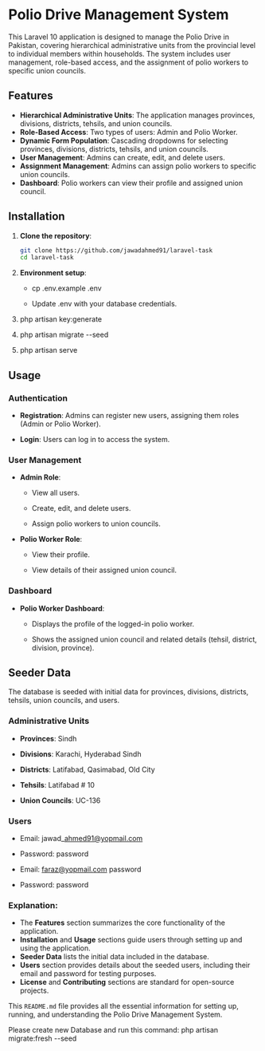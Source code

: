# Polio Drive Management System

This Laravel 10 application is designed to manage the Polio Drive in Pakistan, covering hierarchical administrative units from the provincial level to individual members within households. The system includes user management, role-based access, and the assignment of polio workers to specific union councils.

## Features

- **Hierarchical Administrative Units**: The application manages provinces, divisions, districts, tehsils, and union councils.
- **Role-Based Access**: Two types of users: Admin and Polio Worker.
- **Dynamic Form Population**: Cascading dropdowns for selecting provinces, divisions, districts, tehsils, and union councils.
- **User Management**: Admins can create, edit, and delete users.
- **Assignment Management**: Admins can assign polio workers to specific union councils.
- **Dashboard**: Polio workers can view their profile and assigned union council.

## Installation

1. **Clone the repository**:
   ```bash
   git clone https://github.com/jawadahmed91/laravel-task
   cd laravel-task
   
2.  **Environment setup**:
    
    *   cp .env.example .env
        
    *   Update .env with your database credentials.
        
3.  php artisan key:generate
    
4.  php artisan migrate --seed
    
5.  php artisan serve
    

Usage
-----

### Authentication

*   **Registration**: Admins can register new users, assigning them roles (Admin or Polio Worker).
    
*   **Login**: Users can log in to access the system.
    

### User Management

*   **Admin Role**:
    
    *   View all users.
        
    *   Create, edit, and delete users.
        
    *   Assign polio workers to union councils.
        
*   **Polio Worker Role**:
    
    *   View their profile.
        
    *   View details of their assigned union council.
        

### Dashboard

*   **Polio Worker Dashboard**:
    
    *   Displays the profile of the logged-in polio worker.
        
    *   Shows the assigned union council and related details (tehsil, district, division, province).
        

Seeder Data
-----------

The database is seeded with initial data for provinces, divisions, districts, tehsils, union councils, and users.

### Administrative Units

*   **Provinces**: Sindh
    
*   **Divisions**: Karachi, Hyderabad Sindh
    
*   **Districts**: Latifabad, Qasimabad, Old City
    
*   **Tehsils**: Latifabad # 10
    
*   **Union Councils**: UC-136
    

### Users

- Email: jawad\_ahmed91@yopmail.com 
- Password: password

- Email: faraz@yopmail.com password
- Password: password

### Explanation:
- The **Features** section summarizes the core functionality of the application.
- **Installation** and **Usage** sections guide users through setting up and using the application.
- **Seeder Data** lists the initial data included in the database.
- **Users** section provides details about the seeded users, including their email and password for testing purposes. 
- **License** and **Contributing** sections are standard for open-source projects.

This `README.md` file provides all the essential information for setting up, running, and understanding the Polio Drive Management System.

Please create new Database and run this command:
php artisan migrate:fresh --seed